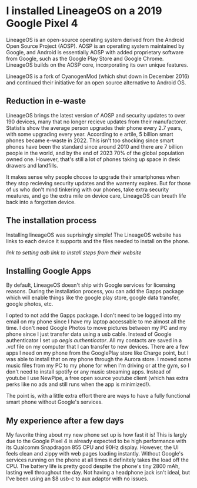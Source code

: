 # I installed LineageOS on a 2019 Google Pixel 4
LineageOS is an open-source operating system derived from the Android Open Source Project (AOSP). AOSP is an operating system maintained by Google, and Android is essentially AOSP with added proprietary software from Google, such as the Google Play Store and Google Chrome. LineageOS builds on the AOSP core, incorporating its own unique features. 

LineageOS is a fork of CyanogenMod (which shut down in December 2016) and continued their initiative for an open source alternative to Android OS.

## Reduction in e-waste
LineageOS brings the latest version of AOSP and security updates to over 190 devices, many that no longer recieve updates from their manufactorer. Statistis show the average person upgrades their phone every 2.7 years, with some upgrading every year. According to e artile, 5 billion smart phones became e-waste in 2022. This isn't too shocking since smart phones have been the standard since around 2010 and there are 7 billion people in the world, and by the end of 2023 70% of the global population owned one. However, that's still a lot of phones taking up space in desk drawers and landfills. 

It makes sense why people choose to upgrade their smartphones when they stop recieving security updates and the warrenty expires. But for those of us who don't mind tinkering with our phones, take extra security meatures, and go the extra mile on device care, LineageOS can breath life back into a forgotten device. 

## The installation process
Installing lineageOS was suprisingly simple! The LineageOS website has links to each device it supports and the files needed to install on the phone. 

*link to setting adb*
*link to install steps from their website*

## Installing Google Apps
By default, LineageOS doesn't ship with Google services for licensing reasons. During the installation process, you can add the Gapps package which will enable things like the google play store, google data transfer, google photos, etc. 

I opted to not add the Gapps package. I don't need to be logged into my email on my phone since I have my laptop accessable to me almost all the time. I don't need Google Photos to move pictures between my PC and my phone since I just transfer data using a usb cable. Instead of Google authenticator I set up *aegis authenticator*. All my contacts are saved in a .vcf file on my computer that I can transfer to new devices. There are a few apps I need on my phone from the GooglePlay store like Charge point, but I was able to install that on my phone through the Aurora store. I moved some music files from my PC to my phone for when I'm driving or at the gym, so I don't need to install spotify or any music streaming apps. Instead of youtube I use NewPipe, a free open source youtube client (which has extra perks like no ads and still runs when the app is minimized!). 

The point is, with a little extra effort there are ways to have a fully functional smart phone without Google's services. 

## My experience after a few days
My favorite thing about my new phone set up is how fast it is! This is largly due to the Google Pixel 4 is already expected to be high performance with its Qualcomm Snapdragon 855 CPU and 90Hz display. However, the UI feels clean and zippy with web pages loading instantly. Without Google's services running on the phone at all times it definitely takes the load off the CPU. The battery life is pretty good despite the phone's tiny 2800 mAh, lasting well throughout the day. Not having a headphone jack isn't ideal, but I've been using an $8 usb-c to aux adaptor with no issues. 













